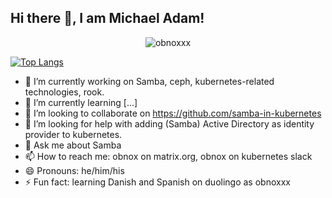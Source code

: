 ## Hi there 👋, I am Michael Adam!

<p align="center"> 
    <img src="https://github-readme-stats.vercel.app/api?username=obnoxxx&show_icons=true&theme=cobalt" alt="obnoxxx"/> 
</p>

[![Top Langs](https://github-readme-stats.vercel.app/api/top-langs/?username=obnoxxx&hide=html&layout=compact)](https://github.com/anuraghazra/github-readme-stats)



<!--
**obnoxxx/obnoxxx** is a ✨ _special_ ✨ repository because its `README.md` (this file) appears on your GitHub profile.

Here are some ideas to get you started:
-->

- 🔭 I’m currently working on Samba, ceph, kubernetes-related technologies, rook.
- 🌱 I’m currently learning [...]
- 👯 I’m looking to collaborate on https://github.com/samba-in-kubernetes
- 🤔 I’m looking for help with adding (Samba) Active Directory as identity provider to kubernetes.
- 💬 Ask me about Samba
- 📫 How to reach me: obnox on matrix.org, obnox on kubernetes slack
- 😄 Pronouns: he/him/his
- ⚡ Fun fact: learning Danish and Spanish on duolingo as obnoxxx
